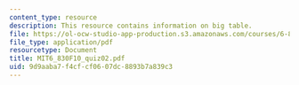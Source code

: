 ```yaml
---
content_type: resource
description: This resource contains information on big table.
file: https://ol-ocw-studio-app-production.s3.amazonaws.com/courses/6-830-database-systems-fall-2010/9d9aaba7f4cfcf0607dc8893b7a839c3_MIT6_830F10_quiz02.pdf
file_type: application/pdf
resourcetype: Document
title: MIT6_830F10_quiz02.pdf
uid: 9d9aaba7-f4cf-cf06-07dc-8893b7a839c3
---
```

